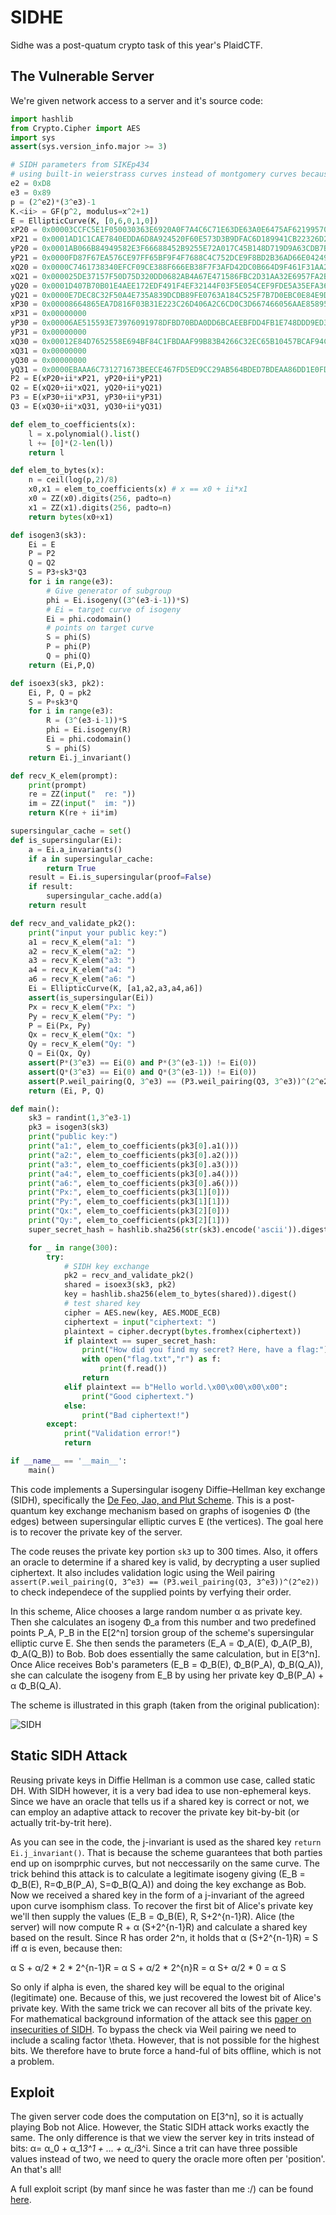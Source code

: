 # SIDHE

Sidhe was a post-quatum crypto task of this year's PlaidCTF.

## The Vulnerable Server
We're given network access to a server and it's source code:

```python
import hashlib
from Crypto.Cipher import AES
import sys
assert(sys.version_info.major >= 3)

# SIDH parameters from SIKEp434
# using built-in weierstrass curves instead of montgomery curves because i'm lazy
e2 = 0xD8
e3 = 0x89
p = (2^e2)*(3^e3)-1
K.<ii> = GF(p^2, modulus=x^2+1)
E = EllipticCurve(K, [0,6,0,1,0])
xP20 = 0x00003CCFC5E1F050030363E6920A0F7A4C6C71E63DE63A0E6475AF621995705F7C84500CB2BB61E950E19EAB8661D25C4A50ED279646CB48
xP21 = 0x0001AD1C1CAE7840EDDA6D8A924520F60E573D3B9DFAC6D189941CB22326D284A8816CC4249410FE80D68047D823C97D705246F869E3EA50
yP20 = 0x0001AB066B84949582E3F66688452B9255E72A017C45B148D719D9A63CDB7BE6F48C812E33B68161D5AB3A0A36906F04A6A6957E6F4FB2E0
yP21 = 0x0000FD87F67EA576CE97FF65BF9F4F7688C4C752DCE9F8BD2B36AD66E04249AAF8337C01E6E4E1A844267BA1A1887B433729E1DD90C7DD2F
xQ20 = 0x0000C7461738340EFCF09CE388F666EB38F7F3AFD42DC0B664D9F461F31AA2EDC6B4AB71BD42F4D7C058E13F64B237EF7DDD2ABC0DEB0C6C
xQ21 = 0x000025DE37157F50D75D320DD0682AB4A67E471586FBC2D31AA32E6957FA2B2614C4CD40A1E27283EAAF4272AE517847197432E2D61C85F5
yQ20 = 0x0001D407B70B01E4AEE172EDF491F4EF32144F03F5E054CEF9FDE5A35EFA3642A11817905ED0D4F193F31124264924A5F64EFE14B6EC97E5
yQ21 = 0x0000E7DEC8C32F50A4E735A839DCDB89FE0763A184C525F7B7D0EBC0E84E9D83E9AC53A572A25D19E1464B509D97272AE761657B4765B3D6
xP30 = 0x00008664865EA7D816F03B31E223C26D406A2C6CD0C3D667466056AAE85895EC37368BFC009DFAFCB3D97E639F65E9E45F46573B0637B7A9
xP31 = 0x00000000
yP30 = 0x00006AE515593E73976091978DFBD70BDA0DD6BCAEEBFDD4FB1E748DDD9ED3FDCF679726C67A3B2CC12B39805B32B612E058A4280764443B
yP31 = 0x00000000
xQ30 = 0x00012E84D7652558E694BF84C1FBDAAF99B83B4266C32EC65B10457BCAF94C63EB063681E8B1E7398C0B241C19B9665FDB9E1406DA3D3846
xQ31 = 0x00000000
yQ30 = 0x00000000
yQ31 = 0x0000EBAAA6C731271673BEECE467FD5ED9CC29AB564BDED7BDEAA86DD1E0FDDF399EDCC9B49C829EF53C7D7A35C3A0745D73C424FB4A5FD2
P2 = E(xP20+ii*xP21, yP20+ii*yP21)
Q2 = E(xQ20+ii*xQ21, yQ20+ii*yQ21)
P3 = E(xP30+ii*xP31, yP30+ii*yP31)
Q3 = E(xQ30+ii*xQ31, yQ30+ii*yQ31)

def elem_to_coefficients(x):
    l = x.polynomial().list()
    l += [0]*(2-len(l))
    return l

def elem_to_bytes(x):
    n = ceil(log(p,2)/8)
    x0,x1 = elem_to_coefficients(x) # x == x0 + ii*x1
    x0 = ZZ(x0).digits(256, padto=n)
    x1 = ZZ(x1).digits(256, padto=n)
    return bytes(x0+x1)

def isogen3(sk3):
    Ei = E
    P = P2
    Q = Q2
    S = P3+sk3*Q3
    for i in range(e3):
        # Give generator of subgroup
        phi = Ei.isogeny((3^(e3-i-1))*S)
        # Ei = target curve of isogeny
        Ei = phi.codomain()
        # points on target curve
        S = phi(S)
        P = phi(P)
        Q = phi(Q)
    return (Ei,P,Q)

def isoex3(sk3, pk2):
    Ei, P, Q = pk2
    S = P+sk3*Q
    for i in range(e3):
        R = (3^(e3-i-1))*S
        phi = Ei.isogeny(R)
        Ei = phi.codomain()
        S = phi(S)
    return Ei.j_invariant()

def recv_K_elem(prompt):
    print(prompt)
    re = ZZ(input("  re: "))
    im = ZZ(input("  im: "))
    return K(re + ii*im)

supersingular_cache = set()
def is_supersingular(Ei):
    a = Ei.a_invariants()
    if a in supersingular_cache:
        return True
    result = Ei.is_supersingular(proof=False)
    if result:
        supersingular_cache.add(a)
    return result

def recv_and_validate_pk2():
    print("input your public key:")
    a1 = recv_K_elem("a1: ")
    a2 = recv_K_elem("a2: ")
    a3 = recv_K_elem("a3: ")
    a4 = recv_K_elem("a4: ")
    a6 = recv_K_elem("a6: ")
    Ei = EllipticCurve(K, [a1,a2,a3,a4,a6])
    assert(is_supersingular(Ei))
    Px = recv_K_elem("Px: ")
    Py = recv_K_elem("Py: ")
    P = Ei(Px, Py)
    Qx = recv_K_elem("Qx: ")
    Qy = recv_K_elem("Qy: ")
    Q = Ei(Qx, Qy)
    assert(P*(3^e3) == Ei(0) and P*(3^(e3-1)) != Ei(0))
    assert(Q*(3^e3) == Ei(0) and Q*(3^(e3-1)) != Ei(0))
    assert(P.weil_pairing(Q, 3^e3) == (P3.weil_pairing(Q3, 3^e3))^(2^e2))
    return (Ei, P, Q)

def main():
    sk3 = randint(1,3^e3-1)
    pk3 = isogen3(sk3)
    print("public key:")
    print("a1:", elem_to_coefficients(pk3[0].a1()))
    print("a2:", elem_to_coefficients(pk3[0].a2()))
    print("a3:", elem_to_coefficients(pk3[0].a3()))
    print("a4:", elem_to_coefficients(pk3[0].a4()))
    print("a6:", elem_to_coefficients(pk3[0].a6()))
    print("Px:", elem_to_coefficients(pk3[1][0]))
    print("Py:", elem_to_coefficients(pk3[1][1]))
    print("Qx:", elem_to_coefficients(pk3[2][0]))
    print("Qy:", elem_to_coefficients(pk3[2][1]))
    super_secret_hash = hashlib.sha256(str(sk3).encode('ascii')).digest()[:16]

    for _ in range(300):
        try:
            # SIDH key exchange
            pk2 = recv_and_validate_pk2()
            shared = isoex3(sk3, pk2)
            key = hashlib.sha256(elem_to_bytes(shared)).digest()
            # test shared key
            cipher = AES.new(key, AES.MODE_ECB)
            ciphertext = input("ciphertext: ")
            plaintext = cipher.decrypt(bytes.fromhex(ciphertext))
            if plaintext == super_secret_hash:
                print("How did you find my secret? Here, have a flag:")
                with open("flag.txt","r") as f:
                    print(f.read())
                return
            elif plaintext == b"Hello world.\x00\x00\x00\x00":
                print("Good ciphertext.")
            else:
                print("Bad ciphertext!")
        except:
            print("Validation error!")
            return

if __name__ == '__main__':
    main()
```
This code implements a Supersingular isogeny Diffie–Hellman key exchange (SIDH), specifically the [De Feo, Jao, and Plut Scheme](http://eprint.iacr.org/2011/506.pdf). This is a post-quantum key exchange mechanism based on graphs of isogenies Φ (the edges) between supersingular elliptic curves E (the vertices). The goal here is to recover the private key of the server.

The code reuses the private key portion `sk3` up to 300 times. Also, it offers an oracle to determine if a shared key is valid, by decrypting a user suplied ciphertext.  It also includes validation logic using the Weil pairing `assert(P.weil_pairing(Q, 3^e3) == (P3.weil_pairing(Q3, 3^e3))^(2^e2))` to check independece of the supplied points by verfying their order.

In this scheme, Alice chooses a large random number α as private key. Then she calculates an isogeny Φ_a from this number and two predefined points P_A, P_B in the E[2^n] torsion group of the scheme's supersingular elliptic curve E. She then sends the parameters (E_A = Φ_A(E), Φ_A(P_B), Φ_A(Q_B)) to Bob. Bob does essentially the same calculation, but in E[3^n]. Once Alice receives Bob's parameters  (E_B = Φ_B(E), Φ_B(P_A), Φ_B(Q_A)), she can calculate the isogeny from E_B by using her private key Φ_B(P_A) + α Φ_B(Q_A).

The scheme is illustrated in this graph (taken from the original publication):

![SIDH](SIDH.png)

## Static SIDH Attack
Reusing private keys in Diffie Hellman is a common use case, called static DH. With SIDH however, it is a very bad idea to use non-ephemeral keys.
Since we have an oracle that tells us if a shared key is correct or not, we can employ an adaptive attack to recover the private key bit-by-bit (or actually trit-by-trit here).

As you can see in the code, the j-invariant is used as the shared key `return Ei.j_invariant()`. That is because the scheme guarantees that both parties end up on isomprphic curves, but not neccessarily on the same curve. The trick behind this attack is to calculate a legitimate isogeny giving (E_B = Φ_B(E), R=Φ_B(P_A), S=Φ_B(Q_A)) and doing the key exchange as Bob. Now we received a shared key in the form of a j-invariant of the agreed upon curve isomphism class. To recover the first bit of Alice's private key we'll then supply the values (E_B = Φ_B(E), R, S+2^{n-1}R). Alice (the server) will now compute R + α (S+2^{n-1}R) and calculate a shared key based on the result. Since R has order 2^n, it holds that α (S+2^{n-1}R) = S iff α is even, because then:

α S + α/2 * 2 * 2^{n-1}R = α S + α/2 * 2^{n}R = α S+ α/2 * 0 = α S

So only if alpha is even, the shared key will be equal to the original (legitimate) one. Because of this, we just recovered the lowest bit of Alice's private key. With the same trick we can recover all bits of the private key. For mathematical background information of the attack see this [paper on insecurities of SIDH](https://eprint.iacr.org/2016/859.pdf). To bypass the check via Weil pairing we need to include a scaling factor \theta. However, that is not possible for the highest bits. We therefore have to brute force a hand-ful of bits offline, which is not a problem.

## Exploit
The given server code does the computation on E[3^n], so it is actually playing Bob not Alice. However, the Static SIDH attack works exactly the same. The only difference is that we view the server key in trits instead of bits: α= α_0 + α_1*3^1 + ... + α_i*3^i. Since a trit can have three possible values instead of two, we need to query the oracle more often per 'position'. An that's all!

A full exploit script (by manf since he was faster than me :/) can be found [here](sidhe.py).
 
